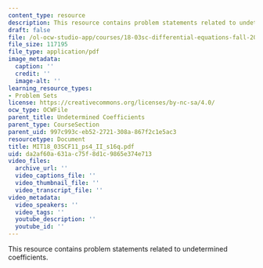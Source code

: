 ```yaml
---
content_type: resource
description: This resource contains problem statements related to undetermined coefficients.
draft: false
file: /ol-ocw-studio-app/courses/18-03sc-differential-equations-fall-2011/da2af60a631ac75f8d1c9865e374e713_MIT18_03SCF11_ps4_II_s16q.pdf
file_size: 117195
file_type: application/pdf
image_metadata:
  caption: ''
  credit: ''
  image-alt: ''
learning_resource_types:
- Problem Sets
license: https://creativecommons.org/licenses/by-nc-sa/4.0/
ocw_type: OCWFile
parent_title: Undetermined Coefficients
parent_type: CourseSection
parent_uid: 997c993c-eb52-2721-308a-867f2c1e5ac3
resourcetype: Document
title: MIT18_03SCF11_ps4_II_s16q.pdf
uid: da2af60a-631a-c75f-8d1c-9865e374e713
video_files:
  archive_url: ''
  video_captions_file: ''
  video_thumbnail_file: ''
  video_transcript_file: ''
video_metadata:
  video_speakers: ''
  video_tags: ''
  youtube_description: ''
  youtube_id: ''
---
```

This resource contains problem statements related to undetermined coefficients.
